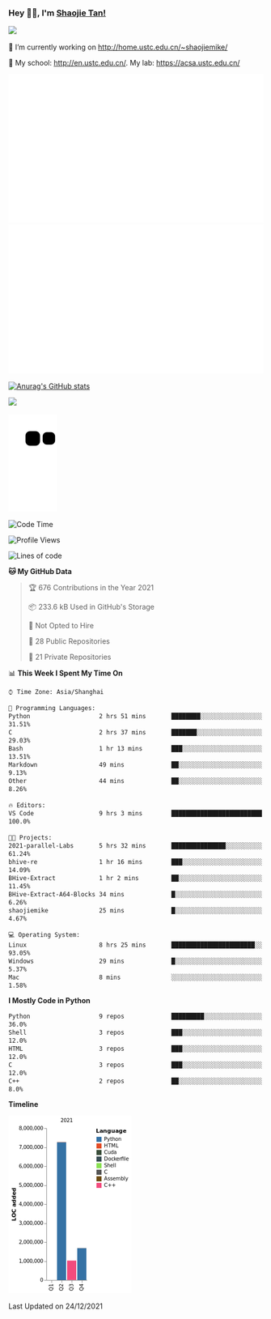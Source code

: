

<!--
**Kirrito-k423/Kirrito-k423** is a ✨ _special_ ✨ repository because its `README.md` (this file) appears on your GitHub profile.

Here are some ideas to get you started:

- 🔭 I’m currently working on ...
- 🌱 I’m currently learning ...
- 👯 I’m looking to collaborate on ...
- 🤔 I’m looking for help with ...
- 💬 Ask me about ...
- 📫 How to reach me: ...
- 😄 Pronouns: ...
- ⚡ Fun fact: ...
-->
### Hey 👋🏽, I'm [Shaojie Tan!](http://home.ustc.edu.cn/~shaojiemike/about)

![](https://visitor-badge.glitch.me/badge?page_id=Kirrito-k423.Kirrito-k423)

🔭 I’m currently working on http://home.ustc.edu.cn/~shaojiemike/

👯 My school: http://en.ustc.edu.cn/. My lab: https://acsa.ustc.edu.cn/

![](https://github.com/Kirrito-k423/github-stats/blob/master/generated/overview.svg)
![](https://github.com/Kirrito-k423/github-stats/blob/master/generated/languages.svg)

[![Anurag's GitHub stats](https://github-readme-stats.vercel.app/api?username=Kirrito-k423&theme=flag-india&show_icons=true&hide=stars,prs,issues,contribs)](https://github.com/anuraghazra/github-readme-stats)

![](https://github-profile-summary-cards.vercel.app/api/cards/profile-details?username=Kirrito-k423&theme=vue)

![snake gif](https://github.com/Kirrito-k423/Kirrito-k423/blob/output/github-contribution-grid-snake.svg)

<!--START_SECTION:waka-->
![Code Time](http://img.shields.io/badge/Code%20Time-38%20hrs%2051%20mins-blue)

![Profile Views](http://img.shields.io/badge/Profile%20Views-10-blue)

![Lines of code](https://img.shields.io/badge/From%20Hello%20World%20I%27ve%20Written-10%20Million%20lines%20of%20code-blue)

**🐱 My GitHub Data** 

> 🏆 676 Contributions in the Year 2021
 > 
> 📦 233.6 kB Used in GitHub's Storage 
 > 
> 🚫 Not Opted to Hire
 > 
> 📜 28 Public Repositories 
 > 
> 🔑 21 Private Repositories  
 > 
📊 **This Week I Spent My Time On** 

```text
⌚︎ Time Zone: Asia/Shanghai

💬 Programming Languages: 
Python                   2 hrs 51 mins       ████████░░░░░░░░░░░░░░░░░   31.51% 
C                        2 hrs 37 mins       ███████░░░░░░░░░░░░░░░░░░   29.03% 
Bash                     1 hr 13 mins        ███░░░░░░░░░░░░░░░░░░░░░░   13.51% 
Markdown                 49 mins             ██░░░░░░░░░░░░░░░░░░░░░░░   9.13% 
Other                    44 mins             ██░░░░░░░░░░░░░░░░░░░░░░░   8.26%

🔥 Editors: 
VS Code                  9 hrs 3 mins        █████████████████████████   100.0%

🐱‍💻 Projects: 
2021-parallel-Labs       5 hrs 32 mins       ███████████████░░░░░░░░░░   61.24% 
bhive-re                 1 hr 16 mins        ███░░░░░░░░░░░░░░░░░░░░░░   14.09% 
BHive-Extract            1 hr 2 mins         ██░░░░░░░░░░░░░░░░░░░░░░░   11.45% 
BHive-Extract-A64-Blocks 34 mins             █░░░░░░░░░░░░░░░░░░░░░░░░   6.26% 
shaojiemike              25 mins             █░░░░░░░░░░░░░░░░░░░░░░░░   4.67%

💻 Operating System: 
Linux                    8 hrs 25 mins       ███████████████████████░░   93.05% 
Windows                  29 mins             █░░░░░░░░░░░░░░░░░░░░░░░░   5.37% 
Mac                      8 mins              ░░░░░░░░░░░░░░░░░░░░░░░░░   1.58%

```

**I Mostly Code in Python** 

```text
Python                   9 repos             █████████░░░░░░░░░░░░░░░░   36.0% 
Shell                    3 repos             ███░░░░░░░░░░░░░░░░░░░░░░   12.0% 
HTML                     3 repos             ███░░░░░░░░░░░░░░░░░░░░░░   12.0% 
C                        3 repos             ███░░░░░░░░░░░░░░░░░░░░░░   12.0% 
C++                      2 repos             ██░░░░░░░░░░░░░░░░░░░░░░░   8.0%

```


**Timeline**

![Chart not found](https://raw.githubusercontent.com/Kirrito-k423/Kirrito-k423/main/charts/bar_graph.png) 


 Last Updated on 24/12/2021
<!--END_SECTION:waka-->

